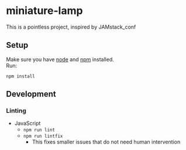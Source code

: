 # miniature-lamp
This is a pointless project, inspired by JAMstack_conf

## Setup

Make sure you have [node][node] and [npm][npm] installed.  
Run:  
```
npm install
```

## Development
### Linting
* JavaScript
    * `npm run lint`
    * `npm run lintfix`
        * This fixes smaller issues that do not need human intervention

[node]: https://nodejs.org/en/
[npm]: https://www.npmjs.com/